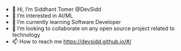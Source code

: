 - 👋 Hi, I’m Siddhant Tomer @DevSidd
- 👀 I’m interested in AI/ML
- 🌱 I’m currently learning Software Developer
- 💞️ I’m looking to collaborate on any open source project related to technology
- 📫 How to reach me https://devsidd.github.io/#/
